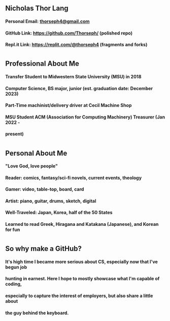 ## Nicholas Thor Lang
#### Personal Email: thorseph4@gmail.com
#### GitHub Link: https://github.com/Thorseph/ (polished repo)
#### Repl.it Link: https://replit.com/@thorseph4 (fragments and forks)
#
## Professional About Me
#### Transfer Student to Midwestern State University (MSU) in 2018
#### Computer Science, BS major, junior (est. graduation date: December 2023)
#### Part-Time machinist/delivery driver at Cecil Machine Shop
#### MSU Student ACM (Association for Computing Machinery) Treasurer (Jan 2022 -
####    present)
#
## Personal About Me
#### "Love God, love people"
#### Reader: comics, fantasy/sci-fi novels, current events, theology
#### Gamer: video, table-top, board, card
#### Artist: piano, guitar, drums, sketch, digital
#### Well-Traveled: Japan, Korea, half of the 50 States
#### Learned to read Greek, Hiragana and Katakana (Japanese), and Korean for fun
#
## So why make a GitHub?
#### It's high time I became more serious about CS, especially now that I've begun job
####    hunting in earnest.  Here I hope to mostly showcase what I'm capable of coding,
####    especially to capture the interest of employers, but also share a little about
####    the guy behind the keyboard.
#
